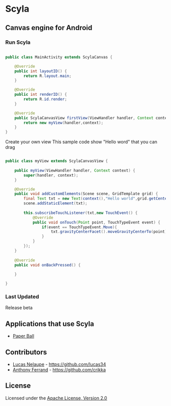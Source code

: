 # Scyla

## Canvas engine for Android


### Run Scyla 

``` java

public class MainActivity extends ScylaCanvas {

	@Override
	public int layoutID() {
		return R.layout.main;
	}

	@Override
	public int renderID() {
		return R.id.render;
	}

	@Override
	public ScylaCanvasView firstView(ViewHandler handler, Context context) {
		return new myView(handler,context);
	}
}

```

Create your own view
This sample code show "Hello word" that you can drag

``` java

public class myView extends ScylaCanvasView {
	
	public myView(ViewHandler handler, Context context) {
		super(handler, context);
	}

	@Override
	public void addCustomElements(Scene scene, GridTemplate grid) {
		final Text txt = new Text(context(),"Hello world",grid.getCenter());
		scene.addStaticElement(txt);
		
		this.subscribeTouchListener(txt,new TouchEvent() {
			@Override
			public void onTouch(Point point, TouchTypeEvent event) {
				if(event == TouchTypeEvent.Move){
					txt.gravityCenterFacet().moveGravityCenterTo(point);
				}
			}
		});
	}
	
	@Override
	public void onBackPressed() {
	
	}

}

```


### Last Updated

Release beta

## Applications that use Scyla

* [Paper Ball](https://play.google.com/store/apps/details?id=divingteam.divingball)

## Contributors

* [Lucas Nelaupe](http://www.lucas-nelaupe.fr/) - <https://github.com/lucas34>
* [Anthony Ferrand](http://www.anthony-ferrand.fr) - <https://github.com/crikka>

## License

Licensed under the [Apache License, Version 2.0](http://www.apache.org/licenses/LICENSE-2.0.html)
